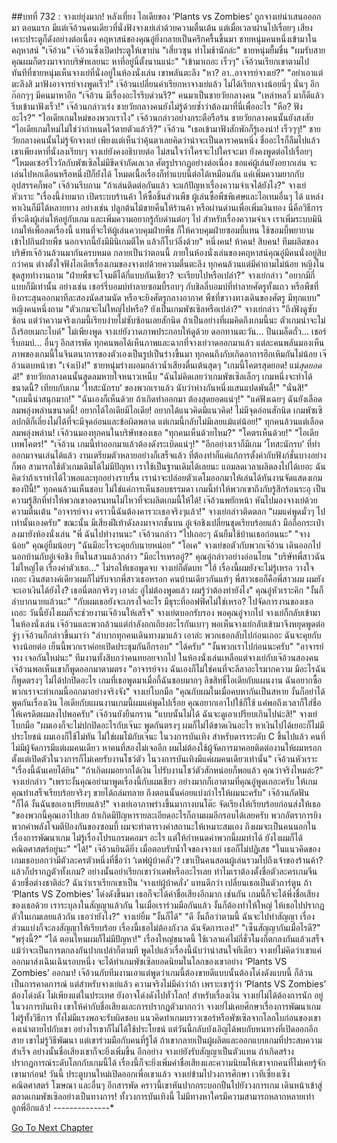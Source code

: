##บทที่ 732 : จางเย่ยุ่งมาก!
หลังเที่ยง
ไอเดียของ ‘Plants vs Zombies’ ถูกจางเย่นำเสนอออกมา
ตอนแรก มีแต่เจ๊อ้วนคนเดียวที่นั่งฟังจางเย่เล่าด้วยความตื่นเต้น แต่เมื่อเวลาผ่านไปเรื่อยๆ เสียงเคาะประตูก็ดังอย่างต่อเนื่อง คฤหาสน์ของคุณอู๋ยิ่งกลายเป็นครึกครื้นขึ้นมา
ชายหนุ่มคนหนึ่งเข้ามาในคฤหาสน์ "เจ๊อ้วน"
เจ๊อ้วนซึ่งเปิดประตูให้เขาบ่น "เสี่ยวซุน ทำไมช้านักล่ะ"
ชายหนุ่มยื้มขื่น "ผมรับสายคุณผมก็ตรงมาจากบริษัทเลยนะ หาที่อยู่นี่ตั้งนานแน่ะ"
"เข้ามาเถอะ เร็วๆ" เจ๊อ้วนเรียกเขาตามไป
ทันทีที่ชายหนุ่มเห็นจางเย่ที่นั่งอยู่ในห้องนั่งเล่น เขาพลันตะลึง "หา? อา..อาจารย์จางเย่?"
"อย่าเอาแต่ตะลึงสิ มาฟังอาจารย์จางพูดเร็ว!" เจ๊อ้วนเปลี่ยนคำเรียกหาจางเย่แล้ว ไม่ได้เรียกจางน้อยนี่ๆ นั่นๆ อีก
ก๊อกๆๆ
มีคนมาหาอีก
"เจ๊อ้วน มีเรื่องอะไรรีบด่วนรึ?" คนมาเป็นชายวัยกลางคน
"เหล่าหลวี่ มาก็ดีแล้ว รีบเข้ามาฟังเร็ว!" เจ๊อ้วนกล่าวเร่ง
ชายวัยกลางคนยังไม่รู้ด้วยซ้ำว่าต้องมาที่นี่เพื่ออะไร "หือ? ฟังอะไร?"
"ไอเดียเกมใหม่ของพวกเราไง" เจ๊อ้วนกล่าวอย่างกระตือรือร้น
ชายวัยกลางคนนั้นยังสงสัย "ไอเดียเกมใหม่ไม่ใช่ว่ากำหนดไว้ตายตัวแล้วรึ?"
เจ๊อ้วน "เธอเข้ามาฟังสักพักก็รู้เองน่า! เร็วๆๆ!"
ชายวัยกลางคนนั้นไม่รู้จักจางเย่ เพียงแต่เห็นว่าคุ้นตาเลยคิดว่าน่าจะเป็นดาราคนหนึ่ง ชื่ออะไรก็ลืมไปแล้ว เขาเพียงหาที่นั่งลงเรียบๆ
จางเย่ยังคงอธิบายต่อ ไม่สนใจว่าใครจะไปใครจะมา ยังคงพูดต่อไปเรื่อยๆ “โหมดเซอร์ไววัลกับพัซเซิลไม่มีขีดจำกัดเลเวล ศัตรูปรากฏอย่างต่อเนื่อง ขอแค่ผู้เล่นยังอยากเล่น จะเล่นไปหกเดือนหรือหนึ่งปีก็ยังได้ โหมดเนื้อเรื่องก็ทำแบบนี้ต่อได้เหมือนกัน แค่เพิ่มความยากกับอุปสรรคก็พอ”
เจ๊อ้วนรีบถาม "ถ้าเล่นติดต่อกันแล้ว จะแก้ปัญหาเรื่องความจำเจได้ยังไง?"
จางเย่หัวเราะ "เรื่องนี้ง่ายมาก เปิดระบบร้านค้า ให้ซื้อชิ้นส่วนพืช ผู้เล่นซื้อพืชพิเศษและไอเทมอื่นๆ ได้ แหล่งหาเงินก็มีได้หลายทาง อย่างเช่น ปลูกต้นไม้ขายคืนให้ร้านค้า หรือผ่านด่านเพื่อเพิ่มเงินทอง นี่คือวิธีการที่จะดึงผู้เล่นให้อยู่กับเกม และเพิ่มความอยากรู้กับด่านต่อๆ ไป สำหรับเรื่องความจำเจ เราเพิ่มระบบมินิเกมให้เพื่อลดเรื่องนี้ แทนที่จะให้ผู้เล่นควบคุมฝ่ายพืช ก็ให้ควบคุมฝ่ายซอมบี้แทน ใช้ซอมบี้พยายามเข้าไปกินฝ่ายพืช นอกจากนี้ยังมีมินิเกมตีไห แล้วก็โบว์ลิ่งด้วย"
หนึ่งคน!
ห้าคน!
สิบคน!
ทีมผลิตของบริษัทเจ๊อ้วนล้วนมากันครบหมด กลายเป็นว่าตอนนี้ ภายในห้องนั่งเล่นของคฤหาสน์คุณอู๋มีคนนั่งอยู่สิบกว่าคน ต่างตั้งใจฟังไอเดียเรื่องเกมของจางเย่ด้วยความตื่นตะลึง
ทุกคนล้วนแต่มีคำถามไม่น้อย
หญิงในชุดสูททำงานถาม "ฝ่ายพืชจะโจมตีได้กี่แบบกันเชียว? จะเรียบไปหรือเปล่า?"
จางเย่กล่าว "อยากมีกี่แบบก็มีเท่านั้น อย่างเช่น เชอร์รี่บอมบ์ทำลายซอมบี้รอบๆ กับชิลลี่บอมบ์ที่ทำลายศัตรูทั้งแถว หรือพืชที่ยิงกระสุนออกมาทีละสองนัดสามนัด หรือจะยิงศัตรูกลางอากาศ พืชที่ขวางทางเดินของศัตรู มีทุกแบบ"
หญิงคนหนึ่งถาม "ตัวเกมจะไม่ใหญ่ไปหรือ? ยังเป็นเกมพัซเซิลหรือเปล่า?"
จางเย่กล่าว "ถึงฟังดูซับซ้อน แต่ว่าความจริงเกมนี้เรียบง่ายไม่ซับซ้อนเลยสักนิด ถ้าเป็นอย่างที่ผมคิดถึงเกมนี้นะ ตัวเกมน่าจะไม่ถึงร้อยเมกะไบต์"
ไม่เพียงพูด จางเย่ยังวาดภาพประกอบให้ดูด้วย
ดอกทานตะวัน…
ปืนเมล็ดถั่ว…
เชอร์รี่บอมบ์…
อื่นๆ อีกสารพัด
ทุกคนพอได้เห็นภาพและฉากที่จางเย่วาดออกมาแล้ว แต่ละคนพลันมองเห็นภาพของเกมนี้ในจินตนาการของตัวเองเป็นรูปเป็นร่างขึ้นมา ทุกคนถึงกับเกิดอาการฮึกเหิมกันไม่น้อย
เจ๊อ้วนตบหน้าขา "เจ๋งเป้ง!"
ชายหนุ่มร่างผอมกล่าวน้ำเสียงตื่นเต้นสุดๆ "เกมนี้โคตรสุดยอด! แม่*สุดยอดฉิ*!"
ชายวัยกลางคนนั้นสูดลมหายใจหนาวเหน็บ "ฉันไม่คิดเลยว่าเกมพัซเซิลเล็กๆ เกมหนึ่งจะทำได้ขนาดนี้? เทียบกับเกม ‘โทสะนักรบ’ ของพวกเราแล้ว นับว่าห่างกันหนึ่งแสนแปดพันลี้!"
"นั่นสิ!"
"เกมนี้น่าสนุกมาก!"
"ฉันเองก็เห็นด้วย ถ้าเกิดทำออกมา ต้องสุดยอดแน่ๆ!"
"แค่ฟังเฉยๆ ฉันยังเลือดลมพลุ่งพล่านขนาดนี้! อยากได้ไอเดียมีไอเดีย! อยากได้แนวคิดมีแนวคิด! ไม่มีจุดอ่อนสักนิด เกมพัซเซิลปกติก็เลี่ยงไม่ได้ที่จะมีจุดอ่อนและข้อผิดพลาด แต่เกมนี้กลับไม่มีเลยแม้แต่น้อย!"
ทุกคนล้วนแต่เลือดลมพลุ่งพล่าน!
เจ๊อ้วนมองทุกคนในบริษัทของเธอ "ทุกคนเห็นด้วยไหม?"
"โคตรเห็นด้วย!"
"ไอเดียเทพโคตร!"
"เจ๊อ้วน เกมนี้ทำออกมาแล้วต้องดังระเบิดแน่ๆ!"
"อีกอย่างเราก็มีเกม ‘โทสะนักรบ’ ที่ทำออกมาจนเล่นได้แล้ว งานเตรียมตัวหลายอย่างก็เสร็จแล้ว ที่ต้องทำก็แค่แก้การตั้งค่ากับฟังก์ชั่นบางอย่างก็พอ สามารถใช้ตัวเกมเดิมได้ไม่มีปัญหา เราใช้เป็นฐานเดิมได้เลยนะ แถมลดเวลาผลิตลงไปได้เยอะ ฉันคิดว่าถ้าเราทำได้ไวพอและทุกอย่างราบรื่น เราน่าจะปล่อยตัวเดโมออกมาให้เล่นได้ทันงานจัดแสดงเกมของปีนี้!"
ทุกคนล้วนเห็นชอบ ไม่ใช่แค่การเห็นชอบธรรมดา เกมนี้ทำให้พวกเขาถึงกับรู้สึกร้อนระอุ เป็นความรู้สึกที่ทำให้พวกเขาอดรนทนไม่ไหวที่จะผลิตเกมนี้ให้ได้!
เจ๊อ้วนพยักหน้า หันไปมองจางเย่ด้วยความตื่นเต้น "อาจารย์จาง คราวนี้ฉันต้องคารวะเธอจริงๆแล้ว!"
จางเย่กล่าวติดตลก "ผมแค่พูดมั่วๆ ไปเท่านั้นเองครับ"
ขณะนั้น มีเสียงฝีเท้าดังลงมาจากชั้นบน อู๋เจ๋อชิงเปลี่ยนชุดเรียบร้อยแล้ว มือถือกระเป๋าลงมายังห้องนั่งเล่น "พี่ ฉันไปทำงานนะ"
เจ๊อ้วนกล่าว "ไปเถอะๆ ฉันยืมใช้บ้านเธอก่อนนะ"
"จางน้อย" คุณอู๋ยิ้มน้อยๆ "ฉันมีอะไรจะคุยกับนายหน่อย"
"โอเค" จางเย่ขอตัวกับพวกเจ๊อ้วน เดินออกไปนอกบ้านกับอู๋เจ๋อชิง ยืนในสวนแล้วกล่าว "มีอะไรเหรออู๋?"
คุณอู๋กล่าวอย่างอ่อนโยน "บริษัทพี่สาวฉันไม่ใหญ่โต เรื่องค่าตัวเธอ..."
ไม่รอให้เธอพูดจบ จางเย่ก็ตัดบท "ไฮ้ เรื่องนี้ผมยังจะไม่รู้เหรอ วางใจเถอะ เงินสตางค์เดียวผมก็ไม่รับจากพี่สาวเธอหรอก คนบ้านเดียวกันแท้ๆ พี่สาวเธอก็คือพี่สาวผม ผมยังจะเอาเงินได้ยังไง? เธอนี่ตลกจริงๆ เอาล่ะ อู๋ไม่ต้องพูดแล้ว ผมรู้ว่าต้องทำยังไง"
คุณอู๋หัวเราะคิก "งั้นก็ลำบากนายแล้วนะ"
"กับผมเธอยังจะเกรงใจอะไร มีธุระที่ออฟฟิศไม่ใช่เหรอ? ไปจัดการงานของเธอเถอะ วันนี้ยังไงผมก็จะช่วยงานเจ๊อ้วนให้เสร็จ" จางเย่ตบอกรับรอง
พอคุณอู๋จากไป จางเย่ก็กลับเข้ามา
ในห้องนั่งเล่น เจ๊อ้วนและพวกล้วนแต่กำลังถกเถียงอะไรกันเบาๆ พอเห็นจางเย่กลับเข้ามาจึงหยุดพูดต่อ
จู่ๆ เจ๊อ้วนก็กล่าวขึ้นมาว่า "ลำบากทุกคนเดินทางมาแล้ว เอาล่ะ พวกเธอกลับไปก่อนเถอะ ฉันจะคุยกับจางน้อยต่อ เย็นนี้พวกเราค่อยเปิดประชุมกันอีกรอบ"
"ได้ครับ"
"งั้นพวกเราไปก่อนนะครับ"
"อาจารย์จาง เจอกันใหม่นะ"
ทีมงานทั้งสิบกว่าคนทยอยจากไป
ในห้องนั่งเล่นเหลือแต่จางเย่กับเจ๊อ้วนสองคน
เจ๊อ้วนพอเห็นเขาก็พูดออกมาตามตรง "อาจารย์จาง ฉันเองก็ไม่ใช่คนที่จะลีลาอะไรมากความ มีอะไรฉันก็พูดตรงๆ ไม่ได้ปกปิดอะไร เกมที่เธอพูดมาเมื่อกี้ฉันชอบมากๆ ลิขสิทธิ์ไอเดียกับแผนงาน ฉันอยากซื้อ พวกเราจะทำเกมนี้ออกมาอย่างจริงจัง"
จางเย่โบกมือ "คุณกับผมในเมื่อคบหากันเป็นสหาย งั้นก็อย่าได้พูดกันเรื่องเงิน ไอเดียกับแผนงานเกมนี้ผมแค่พูดไปเรื่อย คุณอยากเอาไปใช้ก็ใช้ แค่พอถึงเวลาก็ใส่ชื่อให้เครดิตผมลงไปพอครับ"
เจ๊อ้วนยังยืนกราน "แบบนั้นไม่ได้ ฉันจะดูเอาเปรียบเกินไปน่ะสิ!"
จางเย่โบกมือ "ผมเองก็จะไม่ปกปิดอะไรกับเจ๊นะ พูดกันตรงๆ ผมก็ไม่ได้ขาดเงินอะไร หาเงินไปได้เยอะก็ไม่มีประโยชน์ ผมเองก็ใช้ไม่ทัน ไม่ใช่ผมโม้กับเจ๊นะ ในวงการบันเทิง สำหรับดาราระดับ C ขึ้นไปแล้ว คนที่ไม่มีผู้จัดการมีแต่ผมคนเดียว หาคนที่สองไม่เจออีก ผมไม่ต้องใช้ผู้จัดการมาคอยติดต่องานให้ผมหรอก ตั้งแต่เปิดตัวในวงการก็ไม่เคยรับงานโชว์ตัว ในวงการบันเทิงมีแค่ผมคนเดียวเท่านั้น"
เจ๊อ้วนหัวเราะ "เรื่องนี้ฉันเคยได้ยิน"
"ถ้าเกิดผมอยากได้เงิน ไปรับงานโชว์ตัวสักหน่อยก็พอแล้ว คุณว่าจริงไหมล่ะ?" จางเย่กล่าว "เพราะงั้นคุณอย่ามาพูดเรื่องนี้กับผมเชียว อย่างมากก็เอาตามที่คุณอู๋พูดเถอะครับ ให้เกมคุณทำเสร็จเรียบร้อยจริงๆ ขายได้ถล่มทลาย ถึงตอนนั้นค่อยแบ่งกำไรให้ผมนะครับ"
เจ๊อ้วนกัดฟัน "ก็ได้ งั้นฉันขอเอาเปรียบแล้ว!"
จางเย่เอาภาพร่างขึ้นมากางบนโต๊ะ จัดเรียงให้เรียบร้อยก่อนส่งให้เธอ "ของพวกนี้คุณเอาไปเลย ถ้าเกิดมีปัญหารายละเอียดอะไรก็ถามผมอีกรอบได้เลยครับ พวกอัตราการยิง พวกค่าพลังโจมตีป้องกันของซอมบี้ ผมจะทำตารางค่าสถานะให้เหมาะสมเอง ถึงผมจะเป็นคนนอกในเรื่องการพัฒนาเกม ไม่รู้เรื่องโปรแกรมคอมฯ อะไร แต่ให้กำหนดค่าพวกนี้ผมทำได้ ยังไงผมก็ได้คณิตศาสตร์อยู่นะ"
"ได้!" เจ๊อ้วนยินดียิ่ง เมื่อตอบรับน้ำใจของจางเย่ เธอก็ไม่ปฏิเสธ "ในแนวคิดของเกมเธอบอกว่ามีตัวละครตัวหนึ่งที่ชื่อว่า ‘เดฟผู้บ้าคลั่ง’? เขาเป็นคนสอนผู้เล่นรวมไปถึงเจ้าของร้านค้า? แล้วก็ปรากฏตัวทั้งเกม? อย่างนั้นอย่าเรียกเขาว่าเดฟหรืออะไรเลย ทำไมเราต้องตั้งชื่อตัวละครเกมจีนด้วยชื่อต่างชาติล่ะ? ฉันว่าเราเรียกเขาเป็น ‘จางเย่ผู้บ้าคลั่ง’ แทนดีกว่า เปลี่ยนเธอเป็นตัวการ์ตูน ถ้า ‘Plants VS Zombies’ โด่งดังขึ้นมา เธอก็จะได้ค่าชื่อเสียงอีกมาก เช่นกัน เกมนี้ก็จะได้พึ่งชื่อเสียงของเธอด้วย เราระบุลงในสัญญาแล้วกัน ในเมื่อเราร่วมมือกันแล้ว งั้นก็ต้องทำให้ใหญ่ ให้เธอไปปรากฏตัวในเกมเลยแล้วกัน เธอว่ายังไง?"
จางเย่ยิ้ม "งั้นก็ได้"
"ดี งั้นถือว่าตามนี้ ฉันจะไปทำสัญญา เรื่องส่วนแบ่งก็จะลงสัญญาให้เรียบร้อย เรื่องนี้เธอไม่ต้องกังวล ฉันจัดการเอง!"
"เซ็นสัญญากันเมื่อไรดี?"
"พรุ่งนี้?"
"ได้ ตอนไหนผมก็ไม่มีปัญหา!"
เรื่องใหญ่ขนาดนี้ ใช้เวลาแค่ไม่กี่ชั่วโมงก็ตกลงกันแล้วเสร็จ แม้ว่าจะเป็นการตกลงกันปากเปล่าก็ตามที พูดไปแล้วเรื่องนี้นับว่าน่าสนใจทีเดียว จางเย่ไม่คิดว่าเขาแค่ออกมาส่งเฉินเฉินรอบหนึ่ง จะได้ทำเกมพัซเซิลยอดนิยมในโลกของเขาอย่าง ‘Plants VS Zombies’ ออกมา!
เจ๊อ้วนกับทีมงานเอาแต่พูดว่าเกมนี้ต้องขายดีแบบนั้นต้องโด่งดังแบบนี้ ก็ล้วนเป็นการคาดการณ์
แต่สำหรับจางเย่แล้ว ความจริงไม่มีคำว่าถ้า เพราะเขารู้ว่า ‘Plants VS Zombies’ ต้องโด่งดัง ไม่เพียงแต่ในประเทศ ยังอาจโด่งดังไปทั่วโลก!
สำหรับเรื่องเงิน จางเย่ไม่ได้ต้องการนัก อยู่ในวงการบันเทิง เขาให้ค่ากับชื่อเสียงและการปรากฏตัวมากกว่า จางเย่ไม่เคยศึกษาเรื่องการพัฒนาเกม ไม่รู้ทั้งวิธีการ ทั้งไม่มีแรงพอจะรับผิดชอบ แนวคิดทำเกมบราวเซอร์หรือพัซเซิลจากโลกใบก่อนของเขาคงเน่าตายไปกับเขา อย่างไรเขาก็ไม่ได้ใช้ประโยชน์ แต่วันนี้กลับบังเอิญได้พบกับหนทางที่เปิดออกอีกสาย เขาไม่รู้วิธีพัฒนา แต่เขาร่วมมือกับคนที่รู้ได้ ถ้าเขากลายเป็นผู้ผลิตและออกแบบเกมที่ประสบความสำเร็จ อย่างนั้นชื่อเสียงเขาก็จะยิ่งเพิ่มขึ้น อีกอย่าง จางเย่ยังรับสัญญาเป็นตัวแทน ถ้าเกิดสร้างปรากฏการณ์ระดับโลกกับเกมนี้ได้ เรื่องนี้ก็จะยิ่งเพิ่มค่าชื่อเสียงและความนิยมให้เขาจากคนที่ไม่เคยรู้จักเขามาก่อน!
วันนี้ ประตูบานใหม่เปิดออกเพื่อเขาแล้ว
จางเย่ข้ามไปวงการศึกษา เวทีเซี่ยงเซิง คณิตศาสตร์ โฆษณา และอื่นๆ อีกสารพัด คราวนี้เขาหันปากกระบอกปืนไปยังวงการเกม เดินหน้าเข้าสู่ตลาดเกมพัซเซิลอย่างเป็นทางการ!
ทั้งวงการบันเทิงนี้ ไม่มีทางหาใครมีความสามารถหลากหลายเท่าลูกพี่อีกแล้ว!
*-*-*-*-*-*-*-*-*-*-*-*-*-*-*


[Go To Next Chapter]( ./33.md)